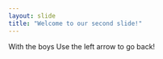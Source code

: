 ```yaml
---
layout: slide
title: "Welcome to our second slide!"
---
```

With the boys
Use the left arrow to go back!
